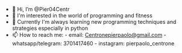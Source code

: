 - 👋 Hi, I’m @Pier04Centr
- 👀 I'm interested in the world of programming and fitness
- 🌱 Currently I'm always learning new programming techniques and strategies especially in python
- 📫 How to reach me:
      - email: Centronepierpaolo@gmail.com
      - whatsapp/telegram: 3701417460
      - instagram: pierpaolo_centrone
